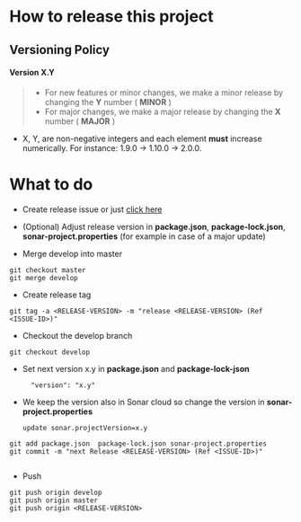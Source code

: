 # How to release this project
## Versioning Policy
#### Version  X.Y
> * For  new features or minor changes, we make a minor  release by changing the __Y__ number ( __MINOR__ )
> * For  major changes, we make a major  release by changing the __X__ number ( __MAJOR__ )

* X, Y, are non-negative integers and each element __must__ increase numerically. For instance: 1.9.0 -> 1.10.0 -> 2.0.0.


# What to do

* Create release issue or just [click here](https://gitlab.com/oersi/oersi-backend/-/issues/new)
 
* (Optional) Adjust release version in __package.json__, __package-lock.json__, __sonar-project.properties__ (for example in case of a major update)

* Merge develop into master
```
git checkout master
git merge develop
```
* Create release tag
```
git tag -a <RELEASE-VERSION> -m "release <RELEASE-VERSION> (Ref <ISSUE-ID>)"
```

* Checkout the develop branch
```
git checkout develop
```
* Set next version x.y  in __package.json__ and __package-lock-json__
   ``` 
     "version": "x.y" 
   ``` 
* We keep the version also in Sonar cloud so change the version in __sonar-project.properties__
   
   ``` 
   update sonar.projectVersion=x.y
   ``` 

```
git add package.json  package-lock.json sonar-project.properties
git commit -m "next Release <RELEASE-VERSION> (Ref <ISSUE-ID>)"


```
* Push
```
git push origin develop
git push origin master
git push origin <RELEASE-VERSION>
```

